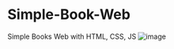 # Simple-Book-Web
Simple Books Web with HTML, CSS, JS
![image](https://github.com/tmtru/Simple-Book-Web/assets/133488687/77f98e6c-0c94-413a-a7c3-7708b037300c)
